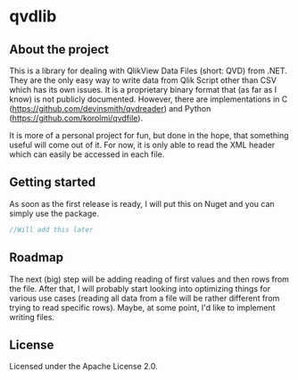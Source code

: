 # qvdlib

## About the project
This is a library for dealing with QlikView Data Files (short: QVD) from .NET. They are the only easy way to write data from Qlik Script other than CSV which has its own issues. It is a proprietary binary format that (as far as I know) is not publicly documented. However, there are implementations in C (https://github.com/devinsmith/qvdreader) and Python (https://github.com/korolmi/qvdfile).

It is more of a personal project for fun, but done in the hope, that something useful will come out of it. For now, it is only able to read the XML header which can easily be accessed in each file.

## Getting started
As soon as the first release is ready, I will put this on Nuget and you can simply use the package.

```cs
//Will add this later
```

## Roadmap
The next (big) step will be adding reading of first values and then rows from the file. After that, I will probably start looking into optimizing things for various use cases (reading all data from a file will be rather different from trying to read specific rows). Maybe, at some point, I'd like to implement writing files.

## License
Licensed under the Apache License 2.0.
